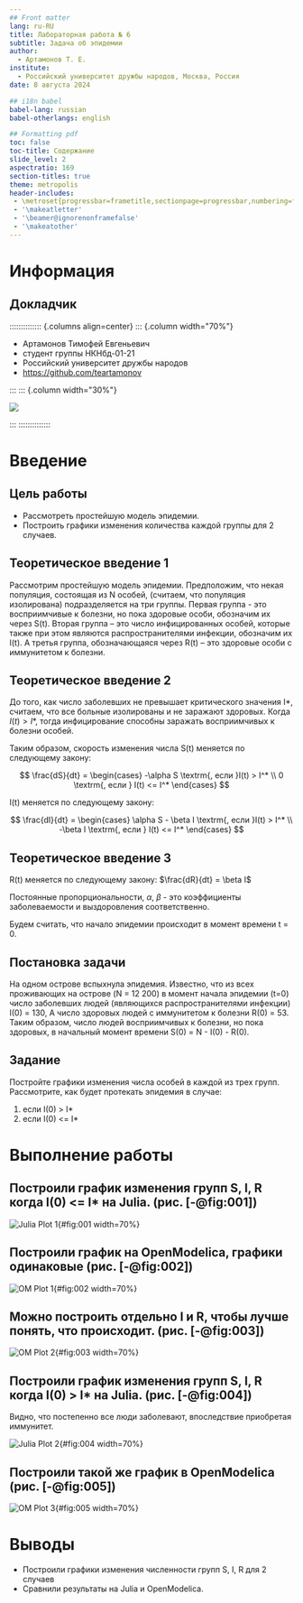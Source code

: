 ```yaml
---
## Front matter
lang: ru-RU
title: Лабораторная работа № 6
subtitle: Задача об эпидемии
author:
  - Артамонов Т. Е.
institute:
  - Российский университет дружбы народов, Москва, Россия
date: 8 августа 2024

## i18n babel
babel-lang: russian
babel-otherlangs: english

## Formatting pdf
toc: false
toc-title: Содержание
slide_level: 2
aspectratio: 169
section-titles: true
theme: metropolis
header-includes:
 - \metroset{progressbar=frametitle,sectionpage=progressbar,numbering=fraction}
 - '\makeatletter'
 - '\beamer@ignorenonframefalse'
 - '\makeatother'
---
```


# Информация

## Докладчик

:::::::::::::: {.columns align=center}
::: {.column width="70%"}

  * Артамонов Тимофей Евгеньевич
  * студент группы НКНбд-01-21
  * Российский университет дружбы народов
  * <https://github.com/teartamonov>

:::
::: {.column width="30%"}

![](image/ava.jpg)

:::
::::::::::::::

# Введение

## Цель работы

- Рассмотреть простейшую модель эпидемии.
- Построить графики изменения количества каждой группы для 2 случаев.

## Теоретическое введение 1

Рассмотрим простейшую модель эпидемии. Предположим, что некая популяция, состоящая из N особей, (считаем, что популяция изолирована)
подразделяется на три группы. Первая группа - это восприимчивые к болезни, но пока здоровые особи, обозначим их через S(t). Вторая группа – это число
инфицированных особей, которые также при этом являются распространителями инфекции, обозначим их I(t). А третья группа, обозначающаяся через R(t) – это
здоровые особи с иммунитетом к болезни.

## Теоретическое введение 2

До того, как число заболевших не превышает критического значения I*, считаем, что все больные изолированы и не заражают здоровых. 
Когда $I(t) > I*$, тогда инфицирование способны заражать восприимчивых к болезни особей.

Таким образом, скорость изменения числа S(t) меняется по следующему закону:

$$
\frac{dS}{dt} = 
\begin{cases}
-\alpha S \textrm{, если  }I(t) > I^* \\
0 \textrm{, если  } I(t) <= I^*
\end{cases}
$$

I(t) меняется по следующему закону:

$$
\frac{dI}{dt} = 
\begin{cases}
\alpha S - \beta I \textrm{, если  }I(t) > I^* \\
-\beta I \textrm{, если  } I(t) <= I^*
\end{cases}
$$

## Теоретическое введение 3

R(t) меняется по следующему закону:
$\frac{dR}{dt} = \beta I$

Постоянные пропорциональности, $\alpha$, $\beta$ - это коэффициенты заболеваемости и выздоровления соответственно.

Будем считать, что начало эпидемии происходит в момент времени t = 0.



## Постановка задачи

На одном острове вспыхнула эпидемия. Известно, что из всех проживающих на острове (N = 12 200) в момент начала эпидемии (t=0) число заболевших людей
(являющихся распространителями инфекции) I(0) = 130, А число здоровых людей с иммунитетом к болезни R(0) = 53. Таким образом, число людей восприимчивых к
болезни, но пока здоровых, в начальный момент времени S(0) = N - I(0) - R(0).


## Задание 

Постройте графики изменения числа особей в каждой из трех групп. Рассмотрите, как будет протекать эпидемия в случае:
1) если I(0) > I*
2) если I(0) <= I*

# Выполнение работы

## Построили график изменения групп S, I, R когда I(0) <= I* на Julia. (рис. [-@fig:001])

![Julia Plot 1](image/Julia1.PNG){#fig:001 width=70%}

## Построили график на OpenModelica, графики одинаковые (рис. [-@fig:002])

![OM Plot 1](image/OM2.PNG){#fig:002 width=70%}

## Можно построить отдельно I и R, чтобы лучше понять, что происходит. (рис. [-@fig:003])

![OM Plot 2](image/OM1.PNG){#fig:003 width=70%}

## Построили график изменения групп S, I, R когда I(0) > I* на Julia. (рис. [-@fig:004])
Видно, что постепенно все люди заболевают, впоследствие приобретая иммунитет.

![Julia Plot 2](image/Julia2.PNG){#fig:004 width=70%}

## Построили такой же график в OpenModelica (рис. [-@fig:005])

![OM Plot 3](image/OM3.PNG){#fig:005 width=70%}

# Выводы

- Построили графики изменения численности групп S, I, R для 2 случаев
- Сравнили результаты на Julia и OpenModelica.
